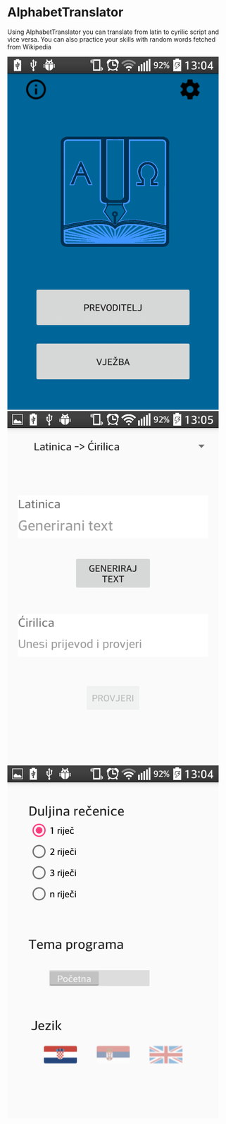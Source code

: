 # AlphabetTranslator

Using AlphabetTranslator you can translate from latin to cyrilic script and vice versa.
You can also practice your skills with random words fetched from Wikipedia

![](https://github.com/Stips5/AlphabetTranslator/blob/master/Screenshot_1.png)
![](https://github.com/Stips5/AlphabetTranslator/blob/master/Screenshot_2.png)
![](https://github.com/Stips5/AlphabetTranslator/blob/master/Screenshot_settings.png)

